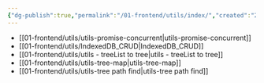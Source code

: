 ```yaml
---
{"dg-publish":true,"permalink":"/01-frontend/utils/index/","created":"2024-06-04T23:27:38.669+08:00","updated":"2024-06-04T11:13:00.000+08:00"}
---
```


+ [[01-frontend/utils/utils-promise-concurrent\|utils-promise-concurrent]]
+ [[01-frontend/utils/IndexedDB_CRUD\|IndexedDB_CRUD]]
+ [[01-frontend/utils/utils - treeList to tree\|utils - treeList to tree]]
+ [[01-frontend/utils/utils-tree-map\|utils-tree-map]]
+ [[01-frontend/utils/utils-tree path find\|utils-tree path find]]
